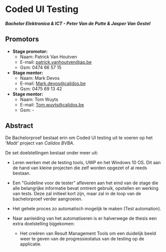 

# Coded UI Testing

##### Bachelor Elektronica & ICT - Peter Van de Putte & Jasper Van Gestel

## Promotors

* **Stage promotor:**
    * Naam: Patrick Van Houtven
    * E-mail: patrick.vanhoutven@ap.be
    * Gsm: 0474 66 57 15
* **Stage mentor:**
    * Naam: Mark Devos
    * E-mail: Mark.devos@calidos.be
    * Gsm: 0475 69 13 42
* **Stage mentor:**
    * Naam: Tom Wuyts
    * E-mail: Tom.wuyts@calidos.be
    * Gsm: -

## Abstract

De Bachelorproef bestaat erin om Coded UI testing uit te voeren op het *'Maät'* project van *Calidos BVBA*.

De set doelstellingen bestaat onder meer uit:

* Leren werken met de testing tools, UWP en het Windows 10 OS. Dit aan de hand van kleine projecten die zelf worden opgezet of al reeds bestaan.

* Een "Guideline voor de tester" afleveren aan het eind van de stage die alle belangrijke informatie bevat omtrent gebruik, opstellen en werking van tests. Deze zal initieel kort zijn, maar zal in de loop van de bachelorproef verder aangroeien.

* Het gehele proces zo automatisch mogelijk te maken (Test automation).

* Naar aanleiding van het automatiseren is er halverwege de thesis een extra doelstelling bijgekomen:
  * Het creëren van Result Management Tools om een duidelijk beeld weer te geven van de progressiestatus van de testing op de applicatie.